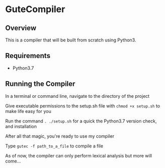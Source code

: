 # GuteCompiler
## Overview
This is a compiler that will be built from scratch using Python3.

## Requirements
- Python3.7

## Running the Compiler
In a terminal or command line, navigate to the directory of the project

Give executable permissions to the setup.sh file with `chmod +x setup.sh` to make life easy for you

Run the command `. ./setup.sh` for a quick the Python3.7 version check, and installation

After all that magic, you're ready to use my compiler

Type `gutec -f path_to_a_file` to compile a file

As of now, the compiler can only perform lexical analysis but more will come...
